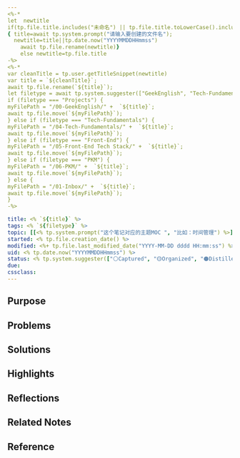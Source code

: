 ```yaml
---
<%-* 
let  newtitle
if(tp.file.title.includes("未命名") || tp.file.title.toLowerCase().includes("untitled")) 
{ title=await tp.system.prompt("请输入要创建的文件名");
  newtitle=title||tp.date.now("YYYYMMDDHHmmss")
	await tp.file.rename(newtitle)}
	else newtitle=tp.file.title
-%>
<%-*
var cleanTitle = tp.user.getTitleSnippet(newtitle) 
var title = `${cleanTitle}`;
await tp.file.rename(`${title}`);
let filetype = await tp.system.suggester(["GeekEnglish", "Tech-Fundamentals", "Front-End", "PKM"], ["GeekEnglish", "Tech-Fundamentals", "Front-End", "PKM"], false, "路径放到哪里？") 
if (filetype === "Projects") { 
myFilePath = "/00-GeekEnglish/" +  `${title}`;
await tp.file.move(`${myFilePath}`);
} else if (filetype === "Tech-Fundamentals") { 
myFilePath = "/04-Tech-Fundamentals/" +  `${title}`;
await tp.file.move(`${myFilePath}`);
} else if (filetype === "Front-End") { 
myFilePath = "/05-Front-End Tech Stack/" +  `${title}`;
await tp.file.move(`${myFilePath}`);
} else if (filetype === "PKM") { 
myFilePath = "/06-PKM/" +  `${title}`;
await tp.file.move(`${myFilePath}`);
} else { 
myFilePath = "/01-Inbox/" +  `${title}`;
await tp.file.move(`${myFilePath}`);
}
-%>

title: <% `${title}` %> 
tags: <% `${filetype}` %>
topic: [[<% tp.system.prompt("这个笔记对应的主题MOC ", "比如：时间管理") %>]]
started: <% tp.file.creation_date() %>
modified: <%+ tp.file.last_modified_date("YYYY-MM-DD dddd HH:mm:ss") %>
uid: <% tp.date.now("YYYYMMDDHHmmss") %> 
status: <% tp.system.suggester(["⚪Captured", "🟡Organized", "🟠Distilled","🟢Published","🔵Archived"], ["⚪Captured", "🟡Organized", "🟠Distilled", "🟢Published", "🔵Archived"]) %>
due:
cssclass: 
---
```

## Purpose

## Problems

## Solutions


## Highlights


## Reflections

## Related Notes

## Reference
